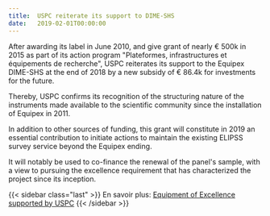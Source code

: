 ```yaml
---
title:  USPC reiterate its support to DIME-SHS
date:   2019-02-01T00:00:00
---
```

After awarding its label in June 2010, and give grant of nearly € 500k in 2015 as part of its action program "Plateformes, infrastructures et équipements de recherche", USPC reiterates its support to the Equipex DIME-SHS at the end of 2018 by a new subsidy of € 86.4k for investments for the future.

Thereby, USPC confirms its recognition of the structuring nature of the instruments made available to the scientific community since the installation of Equipex in 2011.

In addition to other sources of funding, this grant will constitute in 2019 an essential contribution to initiate actions to maintain the existing ELIPSS survey service beyond the Equipex ending.

It will notably be used to co-finance the renewal of the panel's sample, with a view to pursuing the excellence requirement that has characterized the project since its inception.

<!--more-->

{{< sidebar class="last" >}}
En savoir plus:
[Equipment of Excellence supported by USPC](http://www.sorbonne-paris-cite.fr/en/research/future-investments-programme-pia/equipment-excellence)
{{< /sidebar >}}
